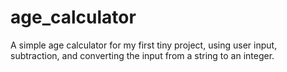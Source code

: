 # age_calculator
A simple age calculator for my first tiny project, using user input, subtraction, and converting the input from a string to an integer.
